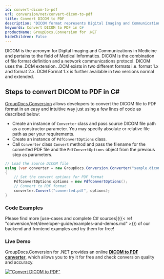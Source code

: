 ```yaml
---
id: convert-dicom-to-pdf
url: conversion/net/convert-dicom-to-pdf
title: Convert DICOM to PDF
description: "DICOM format represents Digital Imaging and Communications in Medicine with .dicom extension. Learn how to convert DICOM to PDF file programmatically in C# language using GroupDocs.Conversion for .NET library."
keywords: Convert DICOM to PDF in C#
productName: GroupDocs.Conversion for .NET
hideChildren: False
---
```


DICOM is the acronym for Digital Imaging and Communications in Medicine and pertains to the field of Medical Informatics. DICOM is the combination of file format definition and a network communications protocol. DICOM uses the .DCM extension. .DCM exists in two different formats i.e. format 1.x and format 2.x. DCM Format 1.x is further available in two versions normal and extended.

## Steps to convert DICOM to PDF in C#

[GroupDocs.Conversion](https://products.groupdocs.com/conversion/net) allows developers to convert the DICOM file to PDF format in an easy and intuitive way just using a few lines of code as described below:

* Create an instance of `Converter` class and pass source DICOM file path as a constructor parameter. You may specify absolute or relative file path as per your requirements. 
* Create an instance of `PdfConvertOptions` class.
* Call `Converter` class `Convert` method and pass the filename for the converted PDF file and the `PdfConvertOptions` object from the previous step as parameters.

```csharp
// Load the source DICOM file
using (var converter = new GroupDocs.Conversion.Converter("sample.dicom"))
{
    // Set the convert options for PDF format
    PdfConvertOptions options = new PdfConvertOptions();
    // Convert to PDF format
    converter.Convert("converted.pdf", options);
}
```

### Code Examples

Please find more [use-cases and complete C# sources]({{< ref "conversion/net/developer-guide/examples-and-demos.md" >}}) of our backend and frontend examples and try them for free!

### Live Demo

GroupDocs.Conversion for .NET provides an online [**DICOM to PDF converter**](https://products.groupdocs.app/conversion/dcm-to-pdf), which allows you to try it for free and check conversion quality and accuracy.

[!["Convert DICOM to PDF"](conversion/net/images/convert-dicom-to-pdf.png)](https://products.groupdocs.app/conversion/dcm-to-pdf)